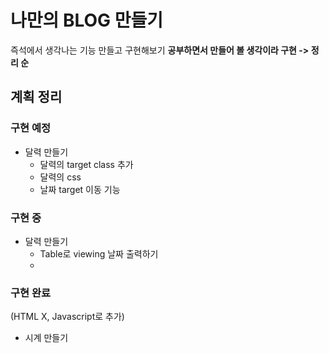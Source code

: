 # 나만의 BLOG 만들기

즉석에서 생각나는 기능 만들고 구현해보기
**공부하면서 만들어 볼 생각이라 구현 -> 정리 순**

## 계획 정리

### 구현 예정

* 달력 만들기
    - 달력의 target class 추가
    - 달력의 css
    - 날짜 target 이동 기능

### 구현 중

* 달력 만들기
    - Table로 viewing 날짜 출력하기
    - 


### 구현 완료

(HTML X, Javascript로 추가)

* 시계 만들기